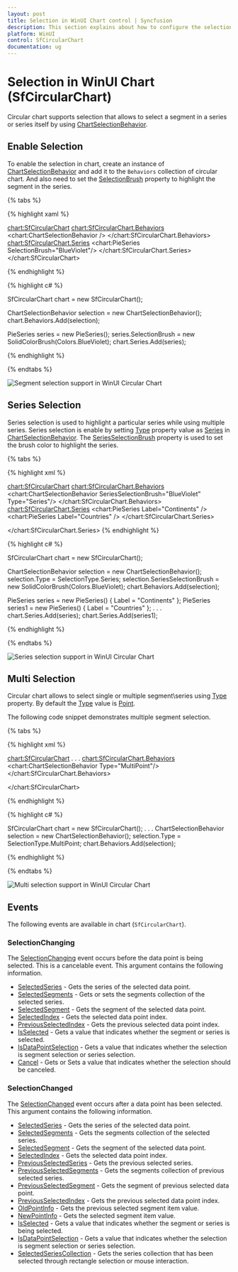 ```yaml
---
layout: post
title: Selection in WinUI Chart control | Syncfusion
description: This section explains about how to configure the selection support and its features applying in WinUI Chart (SfCircularChart).
platform: WinUI
control: SfCircularChart
documentation: ug
---
```


# Selection in WinUI Chart (SfCircularChart)

Circular chart supports selection that allows to select a segment in a series or series itself by using [ChartSelectionBehavior](). 

## Enable Selection

To enable the selection in chart, create an instance of [ChartSelectionBehavior]() and add it to the `Behaviors` collection of circular chart. And also need to set the [SelectionBrush]() property to highlight the segment in the series.

{% tabs %}

{% highlight xaml %}

<chart:SfCircularChart>
    <chart:SfCircularChart.Behaviors>
        <chart:ChartSelectionBehavior />
    </chart:SfCircularChart.Behaviors>
<chart:SfCircularChart.Series>
    <chart:PieSeries SelectionBrush="BlueViolet"/>
</chart:SfCircularChart.Series>
</chart:SfCircularChart>

{% endhighlight %}

{% highlight c# %}

SfCircularChart chart = new SfCircularChart();

ChartSelectionBehavior selection = new ChartSelectionBehavior();
chart.Behaviors.Add(selection);

PieSeries series = new PieSeries();
series.SelectionBrush = new SolidColorBrush(Colors.BlueViolet);
chart.Series.Add(series);

{% endhighlight %}

{% endtabs %}

![Segment selection support in WinUI Circular Chart](Selection_Images/WinUI_Circular_chart_Segment_selection.png)

## Series Selection

Series selection is used to highlight a particular series while using multiple series. Series selection is enable by setting [Type]() property value as [Series]() in [ChartSelectionBehavior](). The [SeriesSelectionBrush]() property is used to set the brush color to highlight the series.

{% tabs %}

{% highlight xml %}

<chart:SfCircularChart>
    <chart:SfCircularChart.Behaviors>
        <chart:ChartSelectionBehavior SeriesSelectionBrush="BlueViolet" Type="Series"/>
    </chart:SfCircularChart.Behaviors>
<chart:SfCircularChart.Series>
    <chart:PieSeries Label="Continents" />
    <chart:PieSeries Label="Countries" />
</chart:SfCircularChart.Series>

</chart:SfCircularChart.Series>
{% endhighlight %}

{% highlight c# %}

SfCircularChart chart = new SfCircularChart();

ChartSelectionBehavior selection = new ChartSelectionBehavior();
selection.Type = SelectionType.Series;
selection.SeriesSelectionBrush = new SolidColorBrush(Colors.BlueViolet);
chart.Behaviors.Add(selection);

PieSeries series = new PieSeries() { Label = "Continents" };
PieSeries series1 = new PieSeries() { Label = "Countries" };
. . .
chart.Series.Add(series);
chart.Series.Add(series1);

{% endhighlight %}

{% endtabs %}

![Series selection support in WinUI Circular Chart](Selection_Images/WinUI_Circular_chart_Series_selection.png)

## Multi Selection

Circular chart allows to select single or multiple segment\series using [Type]() property. By default the [Type]() value is [Point]().

The following code snippet demonstrates multiple segment selection.

{% tabs %}

{% highlight xml %}

<chart:SfCircularChart>
. . .
    <chart:SfCircularChart.Behaviors>
        <chart:ChartSelectionBehavior Type="MultiPoint"/>
    </chart:SfCircularChart.Behaviors>

</chart:SfCircularChart>

{% endhighlight %}

{% highlight c# %}

SfCircularChart chart = new SfCircularChart();
. . .
ChartSelectionBehavior selection = new ChartSelectionBehavior();
selection.Type = SelectionType.MultiPoint;
chart.Behaviors.Add(selection);

{% endhighlight %}

{% endtabs %}

![Multi selection support in WinUI Circular Chart](Selection_Images/WinUI_Circular_chart_Multiple_segment_selection.png)

## Events

The following events are available in chart (`SfCircularChart`).

### SelectionChanging

The [SelectionChanging]() event occurs before the data point is being selected. This is a cancelable event. This argument contains the following information.

* [SelectedSeries]() - Gets the series of the selected data point.
* [SelectedSegments]() - Gets or sets the segments collection of the selected series.
* [SelectedSegment]() - Gets the segment of the selected data point.
* [SelectedIndex]() - Gets the selected data point index.
* [PreviousSelectedIndex]() - Gets the previous selected data point index.
* [IsSelected]() - Gets a value that indicates whether the segment or series is selected.
* [IsDataPointSelection]() - Gets a value that indicates whether the selection is segment selection or series selection.
* [Cancel]() - Gets or Sets a value that indicates whether the selection should be canceled.

### SelectionChanged

The [SelectionChanged]() event occurs after a data point has been selected. This argument contains the following information.

* [SelectedSeries]() - Gets the series of the selected data point.
* [SelectedSegments]() - Gets the segments collection of the selected series.
* [SelectedSegment]() - Gets the segment of the selected data point.
* [SelectedIndex]() - Gets the selected data point index.
* [PreviousSelectedSeries]() - Gets the previous selected series.
* [PreviousSelectedSegments]() - Gets the segments collection of previous selected series.
* [PreviousSelectedSegment]() - Gets the segment of previous selected data point.
* [PreviousSelectedIndex]() - Gets the previous selected data point index.
* [OldPointInfo]() - Gets the previous selected segment item value.
* [NewPointInfo]() - Gets the selected segment item value.
* [IsSelected]() - Gets a value that indicates whether the segment or series is being selected.
* [IsDataPointSelection]() - Gets a value that indicates whether the selection is segment selection or series selection.
* [SelectedSeriesCollection]() - Gets the series collection that has been selected through rectangle selection or mouse interaction.